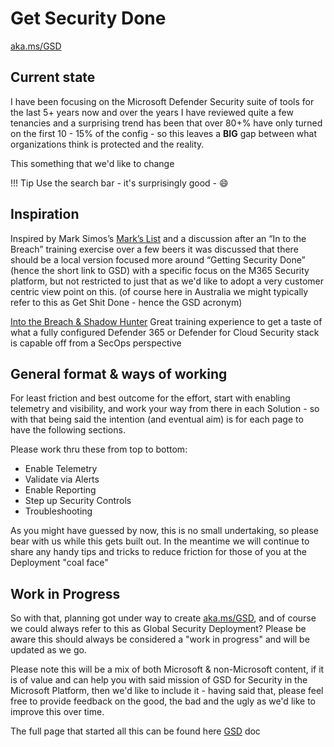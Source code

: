 # Get Security Done
[aka.ms/GSD](https://aka.ms/GSD)

## Current state
I have been focusing on the Microsoft Defender Security suite of tools for the last 5+ years now and over the years I have reviewed quite a few tenancies and a surprising trend has been that over 80+% have only turned on the first 10 - 15% of the config - so this leaves a **BIG** gap between what organizations think is protected and the reality.

This something that we'd like to change

!!! Tip
    Use the search bar - it's surprisingly good - :smile:

## Inspiration
Inspired by Mark Simos’s [Mark’s List](https://aka.ms/markslist) and a discussion after an “In to the Breach” training exercise over a few beers it was discussed that there should be a local version focused more around “Getting Security Done” (hence the short link to GSD) with a specific focus on the M365 Security platform, but not restricted to just that as we'd like to adopt a very customer centric view point on this. (of course here in Australia we might typically refer to this as Get Shit Done - hence the GSD acronym)

[Into the Breach & Shadow Hunter](<https://www.microsoft.com/en-gb/events/microsoft-immersion-workshops/#security>)
Great training experience to get a taste of what a fully configured Defender 365 or Defender for Cloud Security stack is capable off from a SecOps perspective

## General format & ways of working
For least friction and best outcome for the effort, start with enabling telemetry and visibility, and work your way from there in each Solution - so with that being said the intention (and eventual aim) is for each page to have the following sections. 

Please work thru these from top to bottom:

-   Enable Telemetry
-   Validate via Alerts
-   Enable Reporting
-   Step up Security Controls
-   Troubleshooting  

As you might have guessed by now, this is no small undertaking, so please bear with us while this gets built out. In the meantime we will continue to share any handy tips and tricks to reduce friction for those of you at the Deployment "coal face"

## Work in Progress
So with that, planning got under way to create [aka.ms/GSD](https://aka.ms/GSD), and of course we could always refer to this as Global Security Deployment? Please be aware this should always be considered a "work in progress" and will be updated as we go.

Please note this will be a mix of both Microsoft & non-Microsoft content, if it is of value and can help you with said mission of GSD for Security in the Microsoft Platform, then we'd like to include it - having said that, please feel free to provide feedback on the good, the bad and the ugly as we'd like to improve this over time.

The full page that started all this can be found here [GSD](./GSD.md) doc
